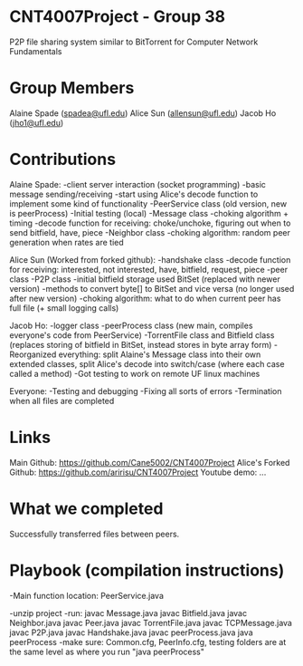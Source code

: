 # CNT4007Project - Group 38
P2P file sharing system similar to BitTorrent for Computer Network Fundamentals

# Group Members
Alaine Spade (spadea@ufl.edu)
Alice Sun (allensun@ufl.edu)
Jacob Ho (jho1@ufl.edu)

# Contributions
Alaine Spade:
-client server interaction (socket programming)
-basic message sending/receiving
-start using Alice's decode function to implement some kind of functionality
-PeerService class (old version, new is peerProcess)
-Initial testing (local)
-Message class
-choking algorithm + timing
-decode function for receiving: choke/unchoke, figuring out when to send bitfield, have, piece
-Neighbor class
-choking algorithm: random peer generation when rates are tied

Alice Sun (Worked from forked github):
-handshake class
-decode function for receiving: interested, not interested, have, bitfield, request, piece
-peer class
-P2P class
-initial bitfield storage used BitSet (replaced with newer version)
-methods to convert byte[] to BitSet and vice versa (no longer used after new version)
-choking algorithm: what to do when current peer has full file (+ small logging calls)

Jacob Ho:
-logger class
-peerProcess class (new main, compiles everyone's code from PeerService)
-TorrentFile class and Bitfield class (replaces storing of bitfield in BitSet, instead stores in byte array form)
-Reorganized everything: split Alaine's Message class into their own extended classes, split Alice's decode into switch/case (where each case called a method)
-Got testing to work on remote UF linux machines

Everyone:
-Testing and debugging
-Fixing all sorts of errors
-Termination when all files are completed

# Links
Main Github:             https://github.com/Cane5002/CNT4007Project
Alice's Forked Github:   https://github.com/aririsu/CNT4007Project
Youtube demo:            ...

# What we completed
Successfully transferred files between peers.

# Playbook (compilation instructions)
-Main function location: PeerService.java

-unzip project
-run:
javac Message.java
javac Bitfield.java
javac Neighbor.java
javac Peer.java
javac TorrentFile.java
javac TCPMessage.java
javac P2P.java
javac Handshake.java
javac peerProcess.java
java peerProcess
-make sure: Common.cfg, PeerInfo.cfg, testing folders are at the same level as where you run "java peerProcess"

